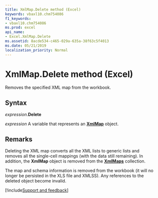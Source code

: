 ```yaml
---
title: XmlMap.Delete method (Excel)
keywords: vbaxl10.chm754086
f1_keywords:
- vbaxl10.chm754086
ms.prod: excel
api_name:
- Excel.XmlMap.Delete
ms.assetid: 8acde534-c465-029a-635a-38f63c5f4013
ms.date: 05/21/2019
localization_priority: Normal
---
```



# XmlMap.Delete method (Excel)

Removes the specified XML map from the workbook.


## Syntax

_expression_.**Delete**

_expression_ A variable that represents an **[XmlMap](Excel.XmlMap.md)** object.


## Remarks

Deleting the XML map converts all the XML lists to generic lists and removes all the single-cell mappings (with the data still remaining). In addition, the **XmlMap** object is removed from the **[XmlMaps](Excel.XmlMaps.md)** collection. 

The map and schema information is removed from the workbook (it will no longer be persisted in the XLS file and XMLSS). Any references to the deleted object become invalid.




[!include[Support and feedback](~/includes/feedback-boilerplate.md)]